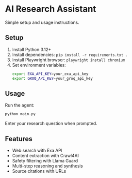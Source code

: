 # AI Research Assistant

Simple setup and usage instructions.

## Setup

1. Install Python 3.12+
2. Install dependencies: `pip install -r requirements.txt .`
3. Install Playwright browser: `playwright install chromium`
4. Set environment variables:
   ```bash
   export EXA_API_KEY=your_exa_api_key
   export GROQ_API_KEY=your_groq_api_key
   ```

## Usage

Run the agent:
```bash
python main.py
```

Enter your research question when prompted.

## Features

- Web search with Exa API
- Content extraction with Crawl4AI
- Safety filtering with Llama Guard
- Multi-step reasoning and synthesis
- Source citations with URLs